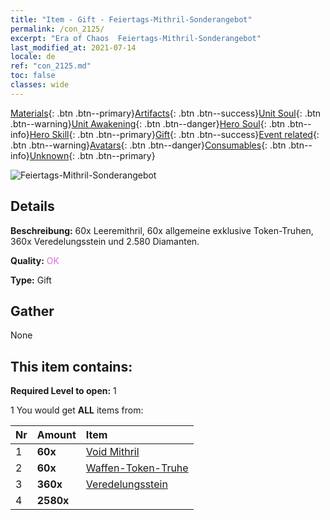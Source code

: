 ```yaml
---
title: "Item - Gift - Feiertags-Mithril-Sonderangebot"
permalink: /con_2125/
excerpt: "Era of Chaos  Feiertags-Mithril-Sonderangebot"
last_modified_at: 2021-07-14
locale: de
ref: "con_2125.md"
toc: false
classes: wide
---
```

 [Materials](/ItemsDE/){: .btn .btn--primary}[Artifacts](/ItemsDE/Artifacts/){: .btn .btn--success}[Unit Soul](/ItemsDE/UnitSoul/){: .btn .btn--warning}[Unit Awakening](/ItemsDE/UnitAwakening/){: .btn .btn--danger}[Hero Soul](/ItemsDE/HeroSoul/){: .btn .btn--info}[Hero Skill](/ItemsDE/HeroSkill/){: .btn .btn--primary}[Gift](/ItemsDE/Gift/){: .btn .btn--success}[Event related](/ItemsDE/Events/){: .btn .btn--warning}[Avatars](/ItemsDE/Avatars/){: .btn .btn--danger}[Consumables](/ItemsDE/Consumables/){: .btn .btn--info}[Unknown](/ItemsDE/Unknown/){: .btn .btn--primary}

 ![Feiertags-Mithril-Sonderangebot](/images/t/i_907592.png)

## Details
 **Beschreibung:** 60x Leeremithril, 60x allgemeine exklusive Token-Truhen, 360x Veredelungsstein und 2.580 Diamanten.

 **Quality:** <span style="color: #DA70D6">OK</span>

 **Type:** Gift

## Gather

  None

## This item contains:

 **Required Level to open:** 1

 1 You would get **ALL** items  from:

  | Nr | Amount |     Item    |
  |:---|:-------|:------------|
  | 1 |  **60x** | [Void Mithril](/ItemsDE/con_817/) |  | 
  | 2 |  **60x** | [Waffen-Token-Truhe](/ItemsDE/con_1367/) |  | 
  | 3 |  **360x** | [Veredelungsstein](/ItemsDE/con_814/) |  | 
  | 4 |  **2580x** | <i class="fas fa-gem"/> |  | 
